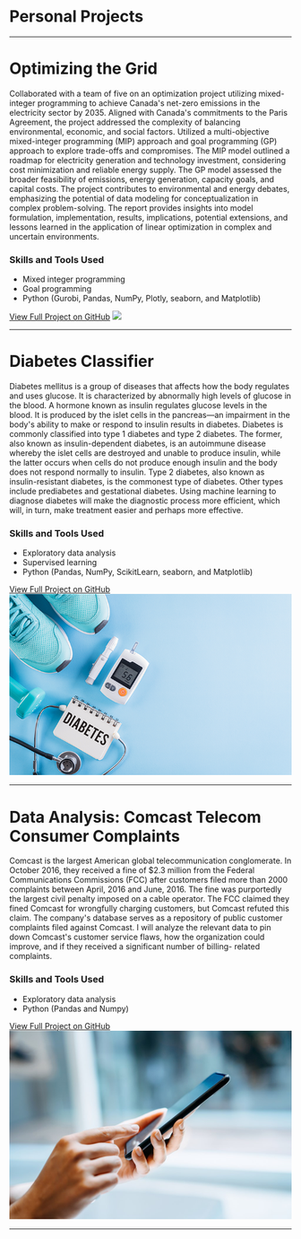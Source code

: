 # Personal Projects

---
# Optimizing the Grid

Collaborated with a team of five on an optimization project utilizing mixed-integer programming to achieve Canada's net-zero emissions in the electricity sector by 2035. Aligned with Canada's commitments to the Paris Agreement, the project addressed the complexity of balancing environmental, economic, and social factors. Utilized a multi-objective mixed-integer programming (MIP) approach and goal programming (GP) approach to explore trade-offs and compromises. The MIP model outlined a roadmap for electricity generation and technology investment, considering cost minimization and reliable energy supply. The GP model assessed the broader feasibility of emissions, energy generation, capacity goals, and capital costs. The project contributes to environmental and energy debates, emphasizing the potential of data modeling for conceptualization in complex problem-solving. The report provides insights into model formulation, implementation, results, implications, potential extensions, and lessons learned in the application of linear optimization in complex and uncertain environments.

### Skills and Tools Used
- Mixed integer programming
- Goal programming
- Python (Gurobi, Pandas, NumPy, Plotly, seaborn, and Matplotlib)

[View Full Project on GitHub](https://github.com/Abdul-AA/Canada-Net-Zero-Optimization.git)
<img src="images/wind.jpg"/>

---

# Diabetes Classifier

Diabetes mellitus is a group of diseases that affects how the body regulates and uses glucose. It is characterized by abnormally high levels of glucose in the blood. A hormone known as insulin regulates glucose levels in the blood. It is produced by the islet cells in the pancreas—an impairment in the body's ability to make or respond to insulin results in diabetes. Diabetes is commonly classified into type 1 diabetes and type 2 diabetes. The former, also known as insulin-dependent diabetes, is an autoimmune disease whereby the islet cells are destroyed and unable to produce insulin, while the latter occurs when cells do not produce enough insulin and the body does not respond normally to insulin. Type 2 diabetes, also known as insulin-resistant diabetes, is the commonest type of diabetes. Other types include prediabetes and gestational diabetes. Using machine learning to diagnose diabetes will make the diagnostic process more efficient, which will, in turn, make treatment easier and perhaps more effective.

### Skills and Tools Used
- Exploratory data analysis
- Supervised learning
- Python (Pandas, NumPy, ScikitLearn, seaborn, and Matplotlib)

[View Full Project on GitHub](https://github.com/Abdul-AA/abdul-aa.github.io/blob/992975644d94be324350ec11930b6d4699214057/Notebooks/diabetes.ipynb)
<img src="images/diabetes-stats-report-724px.png"/>

---

# Data Analysis: Comcast Telecom Consumer Complaints

Comcast is the largest American global telecommunication conglomerate. In October 2016, they received a fine of $2.3 million from the Federal Communications Commissions (FCC) after customers filed more than 2000 complaints between April, 2016 and June, 2016. The fine was purportedly the largest civil penalty imposed on a cable operator. The FCC claimed they fined Comcast for wrongfully charging customers, but Comcast refuted this claim. The company's database serves as a repository of public customer complaints filed against Comcast. I will analyze the relevant data to pin down Comcast's customer service flaws, how the organization could improve, and if they received a significant number of billing- related complaints.

### Skills and Tools Used
- Exploratory data analysis
- Python (Pandas and Numpy)

[View Full Project on GitHub](https://github.com/Abdul-AA/abdul-aa.github.io/blob/e0a9468ab53445e5926012f76abcf79d2b03208c/Notebooks/Comcast%20Data%20Analysis.ipynb)
<img src="images/cell.png.jpg"/>

---





